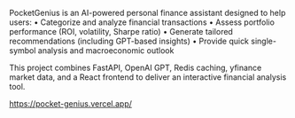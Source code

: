 PocketGenius is an AI-powered personal finance assistant designed to help users:
	•	Categorize and analyze financial transactions
	•	Assess portfolio performance (ROI, volatility, Sharpe ratio)
	•	Generate tailored recommendations (including GPT-based insights)
	•	Provide quick single-symbol analysis and macroeconomic outlook

This project combines FastAPI, OpenAI GPT, Redis caching, yfinance market data, and a React frontend to deliver an interactive financial analysis tool.

https://pocket-genius.vercel.app/